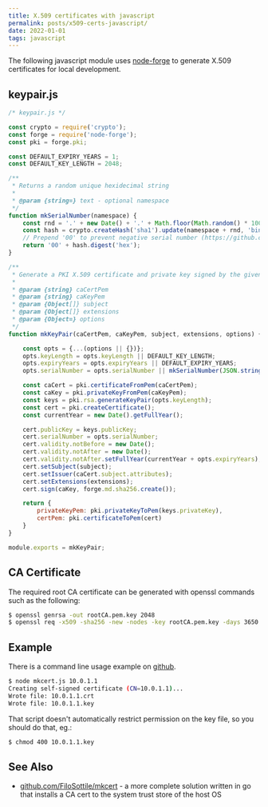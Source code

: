 ```yaml
---
title: X.509 certificates with javascript
permalink: posts/x509-certs-javascript/
date: 2022-01-01
tags: javascript
---
```


The following javascript module uses [node-forge](https://github.com/digitalbazaar/forge) to generate
X.509 certificates for local development.


## keypair.js

```javascript
/* keypair.js */

const crypto = require('crypto');
const forge = require('node-forge');
const pki = forge.pki;

const DEFAULT_EXPIRY_YEARS = 1;
const DEFAULT_KEY_LENGTH = 2048;

/**
 * Returns a random unique hexidecimal string
 *
 * @param {string=} text - optional namespace
 */
function mkSerialNumber(namespace) {
    const rnd = '.' + new Date() + '.' + Math.floor(Math.random() * 100000);
    const hash = crypto.createHash('sha1').update(namespace + rnd, 'binary');
    // Prepend '00' to prevent negative serial number (https://github.com/digitalbazaar/forge/issues/349)
    return '00' + hash.digest('hex');
}

/**
 * Generate a PKI X.509 certificate and private key signed by the given Certificate Authority key
 *
 * @param {string} caCertPem
 * @param {string} caKeyPem
 * @param {Object[]} subject
 * @param {Object[]} extensions
 * @param {Object=} options
 */
function mkKeyPair(caCertPem, caKeyPem, subject, extensions, options) {

    const opts = {...(options || {})};
    opts.keyLength = opts.keyLength || DEFAULT_KEY_LENGTH;
    opts.expiryYears = opts.expiryYears || DEFAULT_EXPIRY_YEARS;
    opts.serialNumber = opts.serialNumber || mkSerialNumber(JSON.stringify(subject));

    const caCert = pki.certificateFromPem(caCertPem);
    const caKey = pki.privateKeyFromPem(caKeyPem);
    const keys = pki.rsa.generateKeyPair(opts.keyLength);
    const cert = pki.createCertificate();
    const currentYear = new Date().getFullYear();

    cert.publicKey = keys.publicKey;
    cert.serialNumber = opts.serialNumber;
    cert.validity.notBefore = new Date();
    cert.validity.notAfter = new Date();
    cert.validity.notAfter.setFullYear(currentYear + opts.expiryYears);
    cert.setSubject(subject);
    cert.setIssuer(caCert.subject.attributes);
    cert.setExtensions(extensions);
    cert.sign(caKey, forge.md.sha256.create());

    return {
        privateKeyPem: pki.privateKeyToPem(keys.privateKey),
        certPem: pki.certificateToPem(cert)
    }
}

module.exports = mkKeyPair;

```

## CA Certificate

The required root CA certificate can be generated with openssl commands such as the following:

```bash
$ openssl genrsa -out rootCA.pem.key 2048
$ openssl req -x509 -sha256 -new -nodes -key rootCA.pem.key -days 3650 -out rootCA.pem.crt
```

## Example

There is a command line usage example on [github](https://github.com/averagehuman/js-mk-cert/blob/main/mkcert.js).

```bash
$ node mkcert.js 10.0.1.1
Creating self-signed certificate (CN=10.0.1.1)...
Wrote file: 10.0.1.1.crt
Wrote file: 10.0.1.1.key

```

That script doesn't automatically restrict permission on the key file, so you should do that, eg.:

```bash
$ chmod 400 10.0.1.1.key
```

## See Also

* [github.com/FiloSottile/mkcert](https://github.com/FiloSottile/mkcert) - a more complete solution written in go that installs a CA cert to
  the system trust store of the host OS
